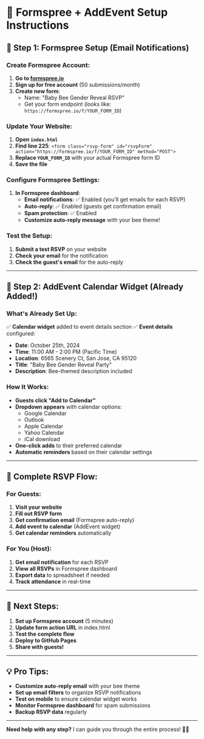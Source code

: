 # 🚀 Formspree + AddEvent Setup Instructions

## 📧 **Step 1: Formspree Setup (Email Notifications)**

### **Create Formspree Account:**
1. **Go to [formspree.io](https://formspree.io)**
2. **Sign up for free account** (50 submissions/month)
3. **Create new form**:
   - Name: "Baby Bee Gender Reveal RSVP"
   - Get your form endpoint (looks like: `https://formspree.io/f/YOUR_FORM_ID`)

### **Update Your Website:**
1. **Open `index.html`**
2. **Find line 225**: `<form class="rsvp-form" id="rsvpForm" action="https://formspree.io/f/YOUR_FORM_ID" method="POST">`
3. **Replace `YOUR_FORM_ID`** with your actual Formspree form ID
4. **Save the file**

### **Configure Formspree Settings:**
1. **In Formspree dashboard**:
   - **Email notifications**: ✅ Enabled (you'll get emails for each RSVP)
   - **Auto-reply**: ✅ Enabled (guests get confirmation email)
   - **Spam protection**: ✅ Enabled
   - **Customize auto-reply message** with your bee theme!

### **Test the Setup:**
1. **Submit a test RSVP** on your website
2. **Check your email** for the notification
3. **Check the guest's email** for the auto-reply

---

## 📅 **Step 2: AddEvent Calendar Widget (Already Added!)**

### **What's Already Set Up:**
✅ **Calendar widget** added to event details section
✅ **Event details** configured:
- **Date**: October 25th, 2024
- **Time**: 11:00 AM - 2:00 PM (Pacific Time)
- **Location**: 6565 Scenery Ct, San Jose, CA 95120
- **Title**: "Baby Bee Gender Reveal Party"
- **Description**: Bee-themed description included

### **How It Works:**
- **Guests click "Add to Calendar"**
- **Dropdown appears** with calendar options:
  - Google Calendar
  - Outlook
  - Apple Calendar
  - Yahoo Calendar
  - iCal download
- **One-click adds** to their preferred calendar
- **Automatic reminders** based on their calendar settings

---

## 🎯 **Complete RSVP Flow:**

### **For Guests:**
1. **Visit your website**
2. **Fill out RSVP form**
3. **Get confirmation email** (Formspree auto-reply)
4. **Add event to calendar** (AddEvent widget)
5. **Get calendar reminders** automatically

### **For You (Host):**
1. **Get email notification** for each RSVP
2. **View all RSVPs** in Formspree dashboard
3. **Export data** to spreadsheet if needed
4. **Track attendance** in real-time

---

## 🔧 **Next Steps:**

1. **Set up Formspree account** (5 minutes)
2. **Update form action URL** in index.html
3. **Test the complete flow**
4. **Deploy to GitHub Pages**
5. **Share with guests!**

---

## 💡 **Pro Tips:**

- **Customize auto-reply email** with your bee theme
- **Set up email filters** to organize RSVP notifications
- **Test on mobile** to ensure calendar widget works
- **Monitor Formspree dashboard** for spam submissions
- **Backup RSVP data** regularly

---

**Need help with any step?** I can guide you through the entire process! 🐝✨

